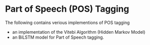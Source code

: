 # Part of Speech (POS) Tagging 
 The following contains verious implementions of POS tagging
 - an implementation of the Vitebi Algorithm (Hidden Markov Model)
 - an BiLSTM model for Part of Speech tagging.
